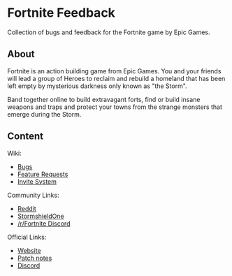 # Fortnite Feedback

Collection of bugs and feedback for the Fortnite game by Epic Games.

## About

Fortnite is an action building game from Epic Games. You and your friends will lead a group of Heroes to reclaim and rebuild a homeland that has been left empty by mysterious darkness only known as "the Storm".

Band together online to build extravagant forts, find or build insane weapons and traps and protect your towns from the strange monsters that emerge during the Storm.

## Content

Wiki:

* [Bugs](bugs.md)
* [Feature Requests](Feature-Requests.md)
* [Invite System](Invite-System.md)

Community Links:

* [Reddit](https://www.reddit.com/r/FORTnITE)
* [StormshieldOne](http://www.stormshield.one/)
* [/r/Fortnite Discord](https://discord.gg/tAvyRRq)

Official Links:

* [Website](https://www.fortnite.com/)
* [Patch notes](https://www.epicgames.com/fortnite/en-US/news/)
* [Discord](https://discord.gg/nhdbr8d)
